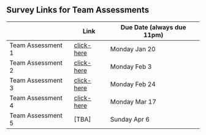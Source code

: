 ## Survey Links for Team Assessments

|                   | Link | Due Date (always due 11pm) |
|-------------------|------|----------|
| Team Assessment 1 | [click-here](https://www.surveymonkey.ca/r/2DS3TQ2) | Monday Jan 20      |
| Team Assessment 2 | [click-here](https://www.surveymonkey.ca/r/23V73XW)  | Monday Feb 3     |
| Team Assessment 3 | [click-here](https://www.surveymonkey.ca/r/CWF2H7S)  | Monday Feb 24     |
| Team Assessment 4 | [click-here](https://www.surveymonkey.ca/r/C6YFKHV)  | Monday Mar 17      |
| Team Assessment 5 | [TBA]  | Sunday Apr 6     |
